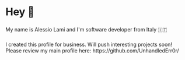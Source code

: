 <h1 align="left">Hey 👋</h1>

###

<p align="left">My name is Alessio Lami and I'm software developer from Italy 🇮🇹</p>

###

<p align="left">I created this profile for business. Will push interesting projects soon! <br>Please review my main profile here: https://github.com/UnhandledErr0r/</p>

###
